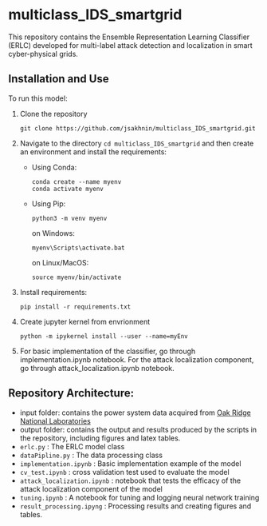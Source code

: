 # multiclass_IDS_smartgrid

This repository contains the Ensemble Representation Learning Classifier (ERLC) developed for multi-label attack detection and localization in smart cyber-physical grids.

## Installation and Use
To run this model:

1. Clone the repository

   ``` 
   git clone https://github.com/jsakhnin/multiclass_IDS_smartgrid.git 
   ```
   
2. Navigate to the directory `cd multiclass_IDS_smartgrid` and then create an environment and install the requirements:

    * Using Conda:
    
       ```
       conda create --name myenv
       conda activate myenv
       ```
    
    * Using Pip:
    
       ```
       python3 -m venv myenv
       ```

       on Windows:

       ```
       myenv\Scripts\activate.bat
       ```

       on Linux/MacOS:

       ```
       source myenv/bin/activate
       ```
    
    
3. Install requirements:
   ```
   pip install -r requirements.txt
   ```
   
4. Create jupyter kernel from envrionment
   ```
   python -m ipykernel install --user --name=myEnv
   ```
   
5. For basic implementation of the classifier, go through implementation.ipynb notebook. For the attack localization component, go through attack_localization.ipynb notebook.


## Repository Architecture:

* input folder: contains the power system data acquired from [Oak Ridge National Laboratories](https://sites.google.com/a/uah.edu/tommy-morris-uah/ics-data-sets)
* output folder: contains the output and results produced by the scripts in the repository, including figures and latex tables.
* `erlc.py` : The ERLC model class
* `dataPipline.py` : The data processing class
* `implementation.ipynb` : Basic implementation example of the model
* `cv_test.ipynb` : cross validation test used to evaluate the model
* `attack_localization.ipynb` : notebook that tests the efficacy of the attack localization component of the model
* `tuning.ipynb` : A notebook for tuning and logging neural network training
* `result_processing.ipyng` : Processing results and creating figures and tables.

